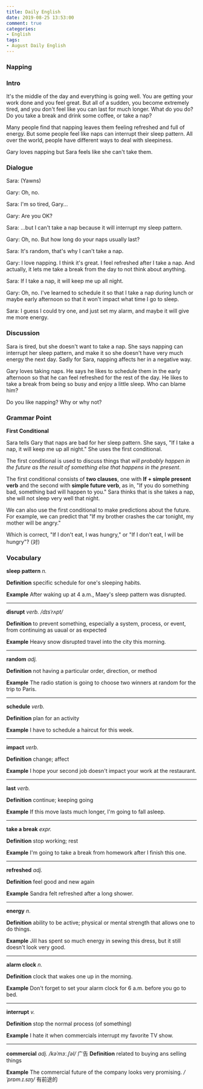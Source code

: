 ```yaml
---
title: Daily English
date: 2019-08-25 13:53:00
comment: true
categories:
- English
tags:
- August Daily English
---
```


### Napping

### Intro
It's the middle of the day and everything is going well. You are getting your work done and you feel great. But all of a sudden, you become extremely tired, and you don't feel like you can last for much longer. What do you do? Do you take a break and drink some coffee, or take a nap?

Many people find that napping leaves them feeling refreshed and full of energy. But some people feel like naps can interrupt their sleep pattern. All over the world, people have different ways to deal with sleepiness.

Gary loves napping but Sara feels like she can't take them.

<!-- more -->

### Dialogue

<audio>
  <source src="https://audio.englishbaby.com/standard_lesson/dialog_audio/0000/0000/0006/6968_1439853321_462117.mp3" />
</audio>


Sara: (Yawns)

Gary: Oh, no.

Sara: I'm so tired, Gary...

Gary: Are you OK?

Sara: ...but I can't take a nap because it will interrupt my sleep pattern.

Gary: Oh, no. But how long do your naps usually last?

Sara: It's random, that's why I can't take a nap.

Gary: I love napping. I think it's great. I feel refreshed after I take a nap. And actually, it lets me take a break from the day to not think about anything.

Sara: If I take a nap, it will keep me up all night.

Gary: Oh, no. I've learned to schedule it so that I take a nap during lunch or maybe early afternoon so that it won't impact what time I go to sleep.

Sara: I guess I could try one, and just set my alarm, and maybe it will give me more energy.

### Discussion
Sara is tired, but she doesn't want to take a nap. She says napping can interrupt her sleep pattern, and make it so she doesn't have very much energy the next day. Sadly for Sara, napping affects her in a negative way.

Gary loves taking naps. He says he likes to schedule them in the early afternoon so that he can feel refreshed for the rest of the day. He likes to take a break from being so busy and enjoy a little sleep. Who can blame him?

Do you like napping? Why or why not?

### Grammar Point
**First Conditional**

Sara tells Gary that naps are bad for her sleep pattern. She says, "If I take a nap, it will keep me up all night." She uses the first conditional.

The first conditional is used to discuss things that *will probably happen in the future as the result of something else that happens in the present*.

The first conditional consists of **two clauses**, one with **If + simple present verb** and the second with **simple future verb**, as in, "If you do something bad, something bad will happen to you." Sara thinks that is she takes a nap, she will not sleep very well that night.

We can also use the first conditional to make predictions about the future. For example, we can predict that "If my brother crashes the car tonight, my mother will be angry."

Which is correct, "If I don't eat, I was hungry," or "If I don't eat, I will be hungry"? (对)

### Vocabulary
**sleep pattern** *n.*

**Definition**
specific schedule for one's sleeping habits.

**Example**
After waking up at 4 a.m., Maey's sleep pattern was disrupted.

---

**disrupt** *verb.* */dɪsˈrʌpt/*

**Definition**
to prevent something, especially a system, process, or event, from continuing as uaual or as expected

**Example**
Heavy snow disrupted travel into the city this morning.

---

**random** *adj.*

**Definition**
not having a particular order, direction, or method

**Example**
The radio station is going to choose two winners at random for the trip to Paris.

---

**schedule** *verb.*

**Definition**
plan for an activity

**Example**
I have to schedule a haircut for this week.

---

**impact** *verb.*

**Definition**
change; affect

**Example**
I hope your second job doesn't impact your work at the restaurant.

---

**last** *verb.*

**Definition**
continue; keeping going

**Example**
If this move lasts much longer, I'm going to fall asleep.

---

**take a break** *expr.*

**Definition**
stop working; rest

**Example**
I'm going to take a break from homework after I finish this one.

--- 

**refreshed** *adj.*

**Definition**
feel good and new again

**Example**
Sandra felt refreshed after a long shower.

--- 

**energy** *n.*

**Definition**
ability to be active; physical or mental strength that allows one to do things.

**Example**
Jill has spent so much energy in sewing this dress, but it still doesn't look very good.

---  
**alarm clock** *n.*

**Definition**
clock that wakes one up in the morning.

**Example**
Don't forget to set your alarm clock for 6 a.m. before you go to bed.

---

**interrupt** *v.*

**Definition**
stop the normal process (of something)

**Example**
I hate it when commercials interrupt my favorite TV show.

---

**commercial** *adj.* */kəˈmɜː.ʃəl/* 
广告
**Definition**
related to buying ans selling things

**Example**
The commercial future of the company looks very promising. */ˈprɒm.ɪ.sɪŋ/* 有前途的

